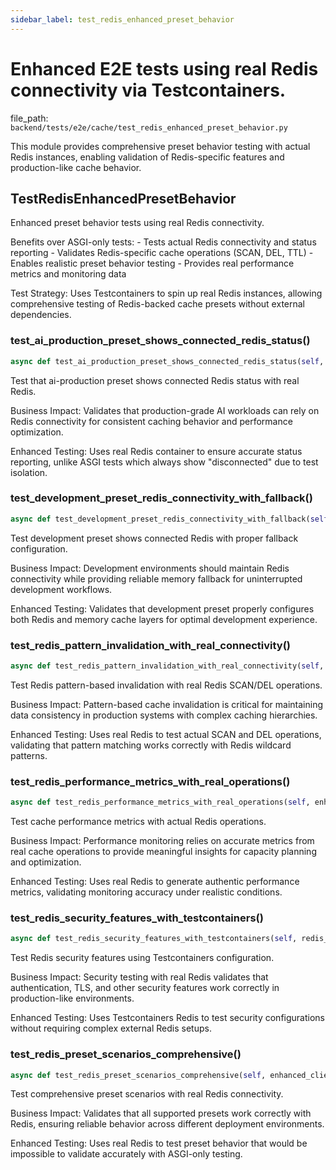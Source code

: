 ```yaml
---
sidebar_label: test_redis_enhanced_preset_behavior
---
```


# Enhanced E2E tests using real Redis connectivity via Testcontainers.

  file_path: `backend/tests/e2e/cache/test_redis_enhanced_preset_behavior.py`

This module provides comprehensive preset behavior testing with actual Redis instances,
enabling validation of Redis-specific features and production-like cache behavior.

## TestRedisEnhancedPresetBehavior

Enhanced preset behavior tests using real Redis connectivity.

Benefits over ASGI-only tests:
    - Tests actual Redis connectivity and status reporting
    - Validates Redis-specific cache operations (SCAN, DEL, TTL)
    - Enables realistic preset behavior testing
    - Provides real performance metrics and monitoring data
    
Test Strategy:
    Uses Testcontainers to spin up real Redis instances, allowing
    comprehensive testing of Redis-backed cache presets without
    external dependencies.

### test_ai_production_preset_shows_connected_redis_status()

```python
async def test_ai_production_preset_shows_connected_redis_status(self, enhanced_client_with_preset):
```

Test that ai-production preset shows connected Redis status with real Redis.

Business Impact:
    Validates that production-grade AI workloads can rely on Redis connectivity
    for consistent caching behavior and performance optimization.
    
Enhanced Testing:
    Uses real Redis container to ensure accurate status reporting,
    unlike ASGI tests which always show "disconnected" due to test isolation.

### test_development_preset_redis_connectivity_with_fallback()

```python
async def test_development_preset_redis_connectivity_with_fallback(self, enhanced_client_with_preset):
```

Test development preset shows connected Redis with proper fallback configuration.

Business Impact:
    Development environments should maintain Redis connectivity while
    providing reliable memory fallback for uninterrupted development workflows.
    
Enhanced Testing:
    Validates that development preset properly configures both Redis
    and memory cache layers for optimal development experience.

### test_redis_pattern_invalidation_with_real_connectivity()

```python
async def test_redis_pattern_invalidation_with_real_connectivity(self, enhanced_client_with_preset):
```

Test Redis pattern-based invalidation with real Redis SCAN/DEL operations.

Business Impact:
    Pattern-based cache invalidation is critical for maintaining data consistency
    in production systems with complex caching hierarchies.
    
Enhanced Testing:
    Uses real Redis to test actual SCAN and DEL operations,
    validating that pattern matching works correctly with Redis wildcard patterns.

### test_redis_performance_metrics_with_real_operations()

```python
async def test_redis_performance_metrics_with_real_operations(self, enhanced_client_with_preset):
```

Test cache performance metrics with actual Redis operations.

Business Impact:
    Performance monitoring relies on accurate metrics from real cache operations
    to provide meaningful insights for capacity planning and optimization.
    
Enhanced Testing:
    Uses real Redis to generate authentic performance metrics,
    validating monitoring accuracy under realistic conditions.

### test_redis_security_features_with_testcontainers()

```python
async def test_redis_security_features_with_testcontainers(self, redis_container, enhanced_cache_preset_app):
```

Test Redis security features using Testcontainers configuration.

Business Impact:
    Security testing with real Redis validates that authentication,
    TLS, and other security features work correctly in production-like environments.
    
Enhanced Testing:
    Uses Testcontainers Redis to test security configurations
    without requiring complex external Redis setups.

### test_redis_preset_scenarios_comprehensive()

```python
async def test_redis_preset_scenarios_comprehensive(self, enhanced_client_with_preset, redis_preset_scenarios):
```

Test comprehensive preset scenarios with real Redis connectivity.

Business Impact:
    Validates that all supported presets work correctly with Redis,
    ensuring reliable behavior across different deployment environments.
    
Enhanced Testing:
    Uses real Redis to test preset behavior that would be impossible
    to validate accurately with ASGI-only testing.
